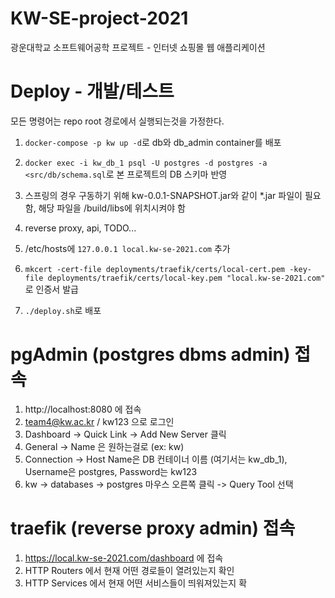 # KW-SE-project-2021

광운대학교 소프트웨어공학 프로젝트 - 인터넷 쇼핑몰 웹 애플리케이션

# Deploy - 개발/테스트

모든 명령어는 repo root 경로에서 실행되는것을 가정한다.
1. `docker-compose -p kw up -d`로 db와 db_admin container를 배포
2. `docker exec -i kw_db_1 psql -U postgres -d postgres -a <src/db/schema.sql`로 본 프로젝트의 DB 스키마 반영
3. 스프링의 경우 구동하기 위해 kw-0.0.1-SNAPSHOT.jar와 같이 *.jar 파일이 필요함, 해당 파일을 /build/libs에 위치시켜야 함
4. reverse proxy, api, TODO...

1. /etc/hosts에 `127.0.0.1 local.kw-se-2021.com` 추가
2. `mkcert -cert-file deployments/traefik/certs/local-cert.pem -key-file deployments/traefik/certs/local-key.pem "local.kw-se-2021.com"`
   로 인증서 발급
3. `./deploy.sh`로 배포

# pgAdmin (postgres dbms admin) 접속

1. http://localhost:8080 에 접속
2. team4@kw.ac.kr / kw123 으로 로그인
3. Dashboard -> Quick Link -> Add New Server 클릭
4. General -> Name 은 원하는걸로 (ex: kw)
5. Connection -> Host Name은 DB 컨테이너 이름 (여기서는 kw_db_1), Username은 postgres, Password는 kw123
6. kw -> databases -> postgres 마우스 오른쪽 클릭 -> Query Tool 선택

# traefik (reverse proxy admin) 접속

1. https://local.kw-se-2021.com/dashboard 에 접속
2. HTTP Routers 에서 현재 어떤 경로들이 열려있는지 확인
2. HTTP Services 에서 현재 어떤 서비스들이 띄워져있는지 확
